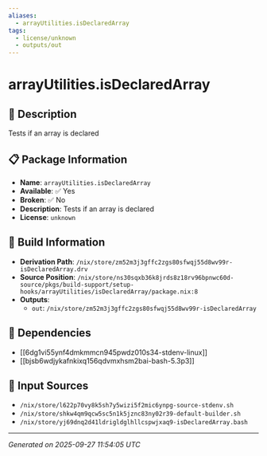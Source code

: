 ```yaml
---
aliases:
  - arrayUtilities.isDeclaredArray
tags:
  - license/unknown
  - outputs/out
---
```


# arrayUtilities.isDeclaredArray

## 📝 Description

Tests if an array is declared

## 📋 Package Information

- **Name**: `arrayUtilities.isDeclaredArray`
- **Available**: ✅ Yes
- **Broken**: ✅ No
- **Description**: Tests if an array is declared
- **License**: `unknown`

## 🔧 Build Information

- **Derivation Path**: `/nix/store/zm52m3j3gffc2zgs80sfwqj55d8wv99r-isDeclaredArray.drv`
- **Source Position**: `/nix/store/ns30sqxb36k8jrds8z18rv96bpnwc60d-source/pkgs/build-support/setup-hooks/arrayUtilities/isDeclaredArray/package.nix:8`
- **Outputs**:
  - `out`:  `/nix/store/zm52m3j3gffc2zgs80sfwqj55d8wv99r-isDeclaredArray`

## 🔗 Dependencies

- [[6dg1vi55ynf4dmkmmcn945pwdz010s34-stdenv-linux]]
- [[bjsb6wdjykafnkixq156qdvmxhsm2bai-bash-5.3p3]]

## 📁 Input Sources

- `/nix/store/l622p70vy8k5sh7y5wizi5f2mic6ynpg-source-stdenv.sh`
- `/nix/store/shkw4qm9qcw5sc5n1k5jznc83ny02r39-default-builder.sh`
- `/nix/store/yj69dnq2d41ldrigldglhllcspwjxaq9-isDeclaredArray.bash`

---
*Generated on 2025-09-27 11:54:05 UTC*
